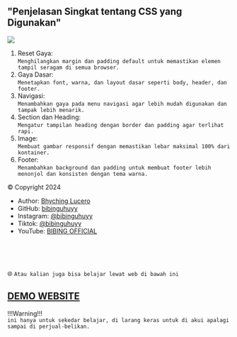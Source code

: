 ## "Penjelasan Singkat tentang CSS yang Digunakan"

<img src="https://i.imgur.com/4P2scZG.png">

 1. Reset Gaya: <br>
    `Menghilangkan margin dan padding default untuk memastikan elemen tampil seragam di semua browser.`
 2. Gaya Dasar: <br>
    `Menetapkan font, warna, dan layout dasar seperti body, header, dan footer.`
 3. Navigasi: <br>
    `Menambahkan gaya pada menu navigasi agar lebih mudah digunakan dan tampak lebih menarik.`
 4. Section dan Heading: <br>
    `Mengatur tampilan heading dengan border dan padding agar terlihat rapi.`
 5. Image: <br>
    `Membuat gambar responsif dengan memastikan lebar maksimal 100% dari kontainer.`
 6. Footer: <br>
    `Menambahkan background dan padding untuk membuat footer lebih menonjol dan konsisten dengan tema warna.`
    
    
© Copyright 2024
- Author: [Bhyching Lucero](https://whatsapp.com/channel/0029ValdnhV9sBIH07yfHc2f)
- GitHub: [bibinguhuyy](https://github.com/BibingUhuy)
- Instagram: [@bibinguhuyy](https://www.instagram.com/bibinguhuyy?igsh=cXJzcjNzd3U0cndt)
- Tiktok: [@bibinguhuyy](https://www.tiktok.com/@bibinguhuyy?_t=8p3nsfWOLhs&_r=1)
- YouTube: [BIBING OFFICIAL](https://youtube.com/@bibinguhuyy?si=urKtFMcqQ6JuKNlk)
<br>
<br>
<br>

🌐 `Atau kalian juga bisa belajar lewat web di bawah ini` <br>
## [DEMO WEBSITE](https://ayo-belajar-dasar-html.netlify.app/)

!!!Warning!!! <br>
`ini hanya untuk sekedar belajar, di larang keras untuk di akui apalagi sampai di perjual-belikan.`
